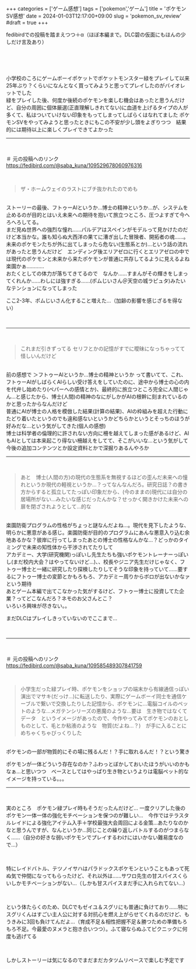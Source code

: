 +++
categories = ['ゲーム感想']
tags = ['pokemon','ゲーム']
title = 'ポケモンSV感想'
date = 2024-01-03T12:17:00+09:00
slug = 'pokemon_sv_review'
#draft = true
+++

fedibirdでの投稿を踏まえつつ＋α（ほぼ本編まで。DLC碧の仮面にもほんの少しだけ言及あり）
<!--more-->
<br>
<br>
<br>

小学校のころにゲームボーイポケットでポケットモンスター緑をプレイして以来25年ぶり？くらいになんとなく買ってみようと思ってプレイしたのがバイオレットでした
<br>
緑をプレイした後、何度か後続のポケモンを楽しむ機会はあったと思うんだけど、自分の周囲に個体厳選(正直理解しきれてない)に血道を上げるタイプの人が多くて、私はついていけない印象をもってしまってしばらくはなれてました
ポケモンSVをやってみようと思ったときにもこの不安が少し頭をよぎりつつ　結果的には期待以上に楽しくプレイできてよかった
<br>

***

<br>

＃ 元の投稿へのリンク
https://fedibird.com/@saba_kuna/109529678060976316

<br>

> ザ・ホームウェイのラストにブチ抜かれたのでめも
<br>
ストーリーの最後、フトゥーAIというか…博士の精神というか…が、システムを止めるのが目的とはいえ未来への期待を抱いて旅立つところ、圧つよすぎて今へろへろしてる。
<br>
まだ見ぬ世界への強烈な憧れ……パルデアはスペインがモデルって見かけたのだけど本当かな。誰も知らぬ大西洋の果てに漕ぎ出した冒険者、開拓者の魂……。
<br>
未来のポケモンたちが外に出てしまったら危ない(生態系とか)…という話の流れがあったと思うんだけど　エンディング後エリアゼロに行くとエリアゼロの中では現代のポケモンと未来から来たポケモンが普通に共存してるように見えるよね
<br>
楽園かぁ…………
<br>
おたくとしての体力が落ちてきてるので　なんか……すまんがその輝きをしまってくれんか……わしには強すぎる……(ポムじいさん＠天空の城ラピュタ)みたいなテンションになってしまった
<br>

ここ2-3年、ポムじいさん化すること増えた…（加齢の影響を感じざるを得ない）

<br>

***

<br>

> これまだ引きずってる
セリフとかの記憶がすでに曖昧になっちゃってて怪しいんだけど
<br>
前の感想で
＞フトゥーAIというか…博士の精神というか
って書いてて、これ、フトゥーAIがしばらくAIらしい受け答えをしていたのに、途中から博士の心の内を代弁し始めたり(ペパーへの感情とか)、最終的に旅立つところ完全に人間じゃん…と感じたから、博士(人間)の精神のなにがしかがAIの根幹に刻まれているのかと思ったからなんだけど
<br>
普通にAIが博士の人格を模倣した結果(計算の結果)、AIの枠組みを超えた行動にたどり着いたというのでも違和感ないというかどちらかというとそっちのほうが好みだな…という気がしてきた(個人の感想)
<br>
博士は科学者の倫理的に許されない方向に柵を越えてしまった感があるけど、AIもAIとしては本来起こり得ない柵越えをしてて、そこがいいな…という気がして
<br>
今後の追加コンテンツとか設定資料とかで深掘りあるんやろか
<br>

***

<br>

> あと　博士(人間の方)の現代の生態系を無視するほどの歪んだ未来への憧れというか現代の軽視というか…？ってなんなんだろ。研究日誌？の書き方からすると孤立してたっぽい印象だから、(今のままの)現代には自分の居場所がない…みたいな感じだったんかな？せっかく開きかけた未来への扉を閉ざされようとして…的な
<br>
楽園防衛プログラムの性格がちょっと謎なんだよね…。現代を見下したような、明らかに悪意がある感じ。楽園防衛が目的のプログラムにあんな悪意入り込む余地あるかな？彼岸に行ってしまったあとの博士の性格なんかな…？どっかのタイミングで未来の知性体から干渉されてたりして
<br>
アカデミー、大学(研究機関)っぽいし先生たちも強いポケモントレーナーっぽいし(まだ校内大会？はやってないけど…)、、校長やジニア先生だけじゃなく、フトゥー博士と一緒に研究したり探検したりしてそうな印象を持っていて……要するにフトゥー博士の変節とかもろもろ、アカデミー周りからボロが出ないかなァという期待
<br>
あとゲーム本編で出てこなかった気がするけど、フトゥー博士に投資してた企業？ってどこなんだろ？ネモのお父さんとこ？
<br>
いろいろ興味が尽きない。。
<br>

まだDLCはプレイしきっていないのでここまで…

<br>

***

<br>

＃ 元の投稿へのリンク
https://fedibird.com/@saba_kuna/109585489307841759

<br>

> 小学生だった緑プレイ時、ポケモンをショップの端末から有線通信っぽい演出でマサキ(だっけ…)に転送したり、実際にゲームボーイ同士を通信ケーブルで繋いで交換したりした記憶から、ポケモンに…電脳コイルのペットのような…メガテンシリーズの悪魔のような…要は　生き物ではなくてデータ　というイメージがあったので、今作やってみてポケモンのおとしものとして、毛とか粘液のような　物質(だよね…？)　が手に入ることにめちゃくちゃびっくりした
<br>
ポケモンの一部が物質的にその場に残るんだ！？手に取れるんだ！？という驚き
<br>

ポケモンが一体どういう存在なのか？ふわっとぼかしておいたほうがいいのかもなぁ…と思いつつ　ベースとしてはやっぱり生き物というよりは電脳ペット的なイメージを持っている。。。
<br>

***

<br>

実のところ　ポケモン緑プレイ時もそうだったんだけど…
一度クリアした後のポケモン一体一体の強化モチベーションを保つのが難しい…　今作ではテラスタルレイドによる強化アイテム入手＋学校最強大会周回による金策…あたりなのかなと思うんですが、なんというか…同じことの繰り返しバトルするのがつまらなく……（自分の好きな弱いポケモンでプレイするわけにはいかない難易度なので…）

<br>

特にレイドバトル、テツノイサハはパラドックスポケモンということもあって死ぬ気で仲間になってもらったけど、それ以外は……サワロ先生の甘スパイスくらいしかモチベーションがない…（しかも甘スパイスまだ手に入れられてない…）

<br>

という体たらくのため、DLCでもゼイユ＆スグリにも普通に負けており……特にスグリくんはすごい主人公に対する対抗心を燃え上がらせてくれるのだけど、もうきみに3回も負けてんだよ…（育成不足＆相性把握不足＆勝つための準備もろもろ不足。今最愛のヌメラと抱き合いつつ）。ふて寝ならぬふてピクニックに何度も逃げてる

<br>

しかしストーリーは気になるのでまだまだカタツムリペースで楽しむ予定です

<br>